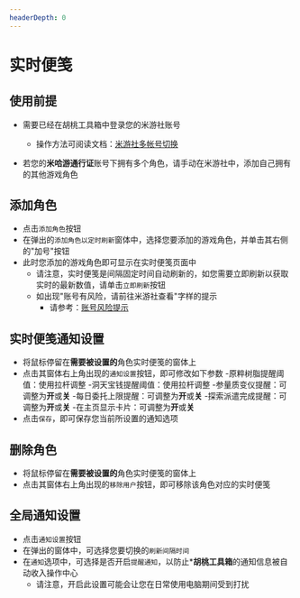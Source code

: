 ```yaml
---
headerDepth: 0
---
```


# 实时便笺

## 使用前提
- 需要已经在胡桃工具箱中登录您的米游社账号
   - 操作方法可阅读文档：[米游社多帐号切换](mhy-account-switch.md)

- 若您的**米哈游通行证**账号下拥有多个角色，请手动在米游社中，添加自己拥有的其他游戏角色


## 添加角色
- 点击`添加角色`按钮
- 在弹出的`添加角色以定时刷新`窗体中，选择您要添加的游戏角色，并单击其右侧的"加号"按钮
- 此时您添加的游戏角色即可显示在实时便笺页面中
    - 请注意，实时便笺是间隔固定时间自动刷新的，如您需要立即刷新以获取实时的最新数值，请单击`立即刷新`按钮
    - 如出现"账号有风险，请前往米游社查看"字样的提示
      - 请参考：[账号风险提示](https://hut.ao/FAQ/mihoyo-risk-tip.html)

## 实时便笺通知设置
- 将鼠标停留在**需要被设置的**角色实时便笺的窗体上
- 点击其窗体右上角出现的`通知设置`按钮，即可修改如下参数
    -原粹树脂提醒阈值：使用拉杆调整
    -洞天宝钱提醒阈值：使用拉杆调整
    -参量质变仪提醒：可调整为**开**或**关**
    -每日委托上限提醒：可调整为**开**或**关**
    -探索派遣完成提醒：可调整为**开**或**关**
    -在主页显示卡片：可调整为**开**或**关**
- 点击`保存`，即可保存您当前所设置的通知选项

## 删除角色
- 将鼠标停留在**需要被设置的**角色实时便笺的窗体上
- 点击其窗体右上角出现的`移除用户`按钮，即可移除该角色对应的实时便笺

## 全局通知设置
- 点击`通知设置`按钮
- 在弹出的窗体中，可选择您要切换的`刷新间隔时间`
- 在`通知`选项中，可选择是否开启`提醒通知`，以防止***胡桃工具箱**的通知信息被自动收入操作中心
    - 请注意，开启此设置可能会让您在日常使用电脑期间受到打扰
